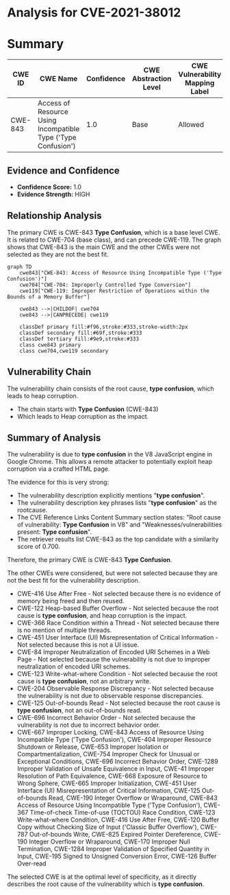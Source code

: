 # Analysis for CVE-2021-38012

# Summary
| CWE ID | CWE Name | Confidence | CWE Abstraction Level | CWE Vulnerability Mapping Label | CWE-Vulnerability Mapping Notes |
|---|---|---|---|---|---|
| CWE-843 | Access of Resource Using Incompatible Type ('Type Confusion') | 1.0 | Base | Allowed | Primary CWE |

## Evidence and Confidence

*   **Confidence Score:** 1.0
*   **Evidence Strength:** HIGH

## Relationship Analysis
The primary CWE is CWE-843 **Type Confusion**, which is a base level CWE. It is related to CWE-704 (base class), and can precede CWE-119. The graph shows that CWE-843 is the main CWE and the other CWEs were not selected as they are not the best fit.

```mermaid
graph TD
    cwe843["CWE-843: Access of Resource Using Incompatible Type ('Type Confusion')"]
    cwe704["CWE-704: Improperly Controlled Type Conversion"]
    cwe119["CWE-119: Improper Restriction of Operations within the Bounds of a Memory Buffer"]
    
    cwe843 -->|CHILDOF| cwe704
    cwe843 -->|CANPRECEDE| cwe119
    
    classDef primary fill:#f96,stroke:#333,stroke-width:2px
    classDef secondary fill:#69f,stroke:#333
    classDef tertiary fill:#9e9,stroke:#333
    class cwe843 primary
    class cwe704,cwe119 secondary
```

## Vulnerability Chain
The vulnerability chain consists of the root cause, **type confusion**, which leads to heap corruption.
- The chain starts with **Type Confusion** (CWE-843)
- Which leads to Heap corruption as the impact.

## Summary of Analysis
The vulnerability is due to **type confusion** in the V8 JavaScript engine in Google Chrome. This allows a remote attacker to potentially exploit heap corruption via a crafted HTML page.

The evidence for this is very strong:
*   The vulnerability description explicitly mentions "**type confusion**".
*   The vulnerability description key phrases lists "**type confusion**" as the rootcause.
*   The CVE Reference Links Content Summary section states: "Root cause of vulnerability: **Type Confusion** in V8" and "Weaknesses/vulnerabilities present: **Type confusion**".
*   The retriever results list CWE-843 as the top candidate with a similarity score of 0.700.

Therefore, the primary CWE is CWE-843 **Type Confusion**.

The other CWEs were considered, but were not selected because they are not the best fit for the vulnerability description.
- CWE-416 Use After Free - Not selected because there is no evidence of memory being freed and then reused.
- CWE-122 Heap-based Buffer Overflow - Not selected because the root cause is **type confusion**, and heap corruption is the impact.
- CWE-366 Race Condition within a Thread - Not selected because there is no mention of multiple threads.
- CWE-451 User Interface (UI) Misrepresentation of Critical Information - Not selected because this is not a UI issue.
- CWE-84 Improper Neutralization of Encoded URI Schemes in a Web Page - Not selected because the vulnerability is not due to improper neutralization of encoded URI schemes.
- CWE-123 Write-what-where Condition - Not selected because the root cause is **type confusion**, not an arbitrary write.
- CWE-204 Observable Response Discrepancy - Not selected because the vulnerability is not due to observable response discrepancies.
- CWE-125 Out-of-bounds Read - Not selected because the root cause is **type confusion**, not an out-of-bounds read.
- CWE-696 Incorrect Behavior Order - Not selected because the vulnerability is not due to incorrect behavior order.
- CWE-667 Improper Locking, CWE-843 Access of Resource Using Incompatible Type ('Type Confusion'), CWE-404 Improper Resource Shutdown or Release, CWE-653 Improper Isolation or Compartmentalization, CWE-754 Improper Check for Unusual or Exceptional Conditions, CWE-696 Incorrect Behavior Order, CWE-1289 Improper Validation of Unsafe Equivalence in Input, CWE-41 Improper Resolution of Path Equivalence, CWE-668 Exposure of Resource to Wrong Sphere, CWE-665 Improper Initialization, CWE-451 User Interface (UI) Misrepresentation of Critical Information, CWE-125 Out-of-bounds Read, CWE-190 Integer Overflow or Wraparound, CWE-843 Access of Resource Using Incompatible Type ('Type Confusion'), CWE-367 Time-of-check Time-of-use (TOCTOU) Race Condition, CWE-123 Write-what-where Condition, CWE-416 Use After Free, CWE-120 Buffer Copy without Checking Size of Input ('Classic Buffer Overflow'), CWE-787 Out-of-bounds Write, CWE-825 Expired Pointer Dereference, CWE-190 Integer Overflow or Wraparound, CWE-170 Improper Null Termination, CWE-1284 Improper Validation of Specified Quantity in Input, CWE-195 Signed to Unsigned Conversion Error, CWE-126 Buffer Over-read

The selected CWE is at the optimal level of specificity, as it directly describes the root cause of the vulnerability which is **type confusion**.